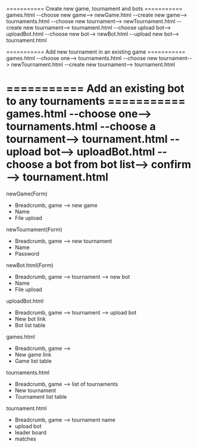 =========== Create new game, tournament and bots ===========
games.html --choose new game--> 
newGame.html --create new game--> 
tournaments.html --choose new tournament-->
newTournament.html --create new tournament-->
tournament.html --choose upload bot-->
uploadBot.html --choose new bot-->
newBot.html --upload new bot-->
tournament.html

=========== Add new tournament in an existing game ===========
games.html --choose one-->
tournaments.html --choose new tournament-->
newTournament.html --create new tournament-->
tournament.html

=========== Add an existing bot to any tournaments ===========
games.html --choose one-->
tournaments.html --choose a tournament-->
tournament.html --upload bot-->
uploadBot.html --choose a bot from bot list--> confirm -->
tournament.html
===============================================================

newGame(Form)
- Breadcrumb, game --> new game
- Name
- File upload

newTournament(Form)
- Breadcrumb, game --> new tournament
- Name
- Password

newBot.html(Form)
- Breadcrumb, game --> tournament --> new bot
- Name
- File upload

uploadBot.html
- Breadcrumb, game --> tournament --> upload bot
- New bot link
- Bot list table

games.html
- Breadcrumb, game -->
- New game link
- Game list table

tournaments.html
- Breadcrumb, game --> list of tournaments
- New tournament
- Tournament list table

tournament.html
- Breadcrumb, game --> tournament name
- upload bot
- leader board
- matches
